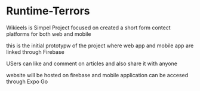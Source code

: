 # Runtime-Terrors

Wikieels is Simpel Project focused on created a short form contect platforms for both web and mobile 

this is the initial prototypw of the project where web app and mobile app are linked through Firebase 

USers can like and comment on articles and also share it with anyone 

website will be hosted on firebase 
and mobile application can be accesed through Expo Go